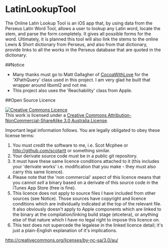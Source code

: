 LatinLookupTool
===============

The Online Latin Lookup Tool is an iOS app that, by using data from the Perseus Latin Word Tool, allows a user to lookup any Latin word, locate the stem, and parse the form completely. It gives all possible forms for the word. Ultimately, it is planned this tool will also link the stems to the online Lewis & Short dictionary from Perseus, and also from that dictionary, provide links to all the works in the Perseus database that are quoted in the dictionary.



##Notice

- Many thanks must go to Matt Gallagher of [CocoaWithLove](http://www.cocoawithlove.com) for the 'XPathQuery' class used in this project. I am very glad he built that wrapper around libxml2 and not me.
- This project also uses the 'Reachability' class from Apple.

##Open Source Licence

<a rel="license" href="http://creativecommons.org/licenses/by-nc-sa/3.0/au/deed.en_GB"><img alt="Creative Commons Licence" style="border-width:0" src="http://i.creativecommons.org/l/by-nc-sa/3.0/au/88x31.png" /></a><br />This work is licensed under a <a rel="license" href="http://creativecommons.org/licenses/by-nc-sa/3.0/au/deed.en_GB">Creative Commons Attribution-NonCommercial-ShareAlike 3.0 Australia License</a>.

Important legal information follows. You are legally obligated to obey these license terms:

1. You must credit the software to me, i.e. Scot Mcphee or http://github.com/scotartt or something similar.
2. Your derivate source code must be in a public git repository.
3. It must have these same licence conditions attached to it (this includes your 'derivate works' i.e. modification that you make - they must also carry this same licence).
4. Please note that the 'non commercial' aspect of this licence means that you cannot *sell* a binary based on a derivate of this source code in the iTunes App Store (free is fine).
5. This licence does not apply to source files I have included from other sources (see Notice). Those sources have copyright and licence conditions which are individually indicated at the top of the relevant file. It also obviously doesn't apply to Apple components which are linked to the binary at the compilation/linking build stage (etcetera), or anything else of that nature which I have no legal right to impose this licence on.
6. This text does not supercede the legalese in the linked licence detail; it's just a plain-English explanation of it's implications.

http://creativecommons.org/licenses/by-nc-sa/3.0/au/

